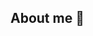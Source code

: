 ## About me 👋

<!--
**Amelia2505/Amelia2505** is a ✨ _special_ ✨ repository because its `README.md` (this file) appears on your GitHub profile.

Hi everyone, I'm Amelia, I'm 24 yeard and I pursuing a Master's degree in Bioinforatics. 


